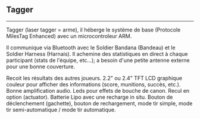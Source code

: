 ## Tagger ##
----------
Tagger (laser tagger = arme), il héberge le système de base (Protocole MilesTag Enhanced) avec un microcontroleur ARM.

Il communique via Bluetooth avec le Soldier Bandana (Bandeau) et le  Soldier Harness (Harnais).
Il achemine des statistiques en direct à chaque participant (stats de l'équipe, etc...); a besoin d'une petite antenne externe pour une bonne couverture.

Recoit les résultats des autres joueurs.
2.2" ou 2.4" TFT LCD graphique couleur pour afficher des informations (score, munitions, succès, etc.).
Bonne amplification audio.
Leds pour effets de bouche de canon.
Recul en option (actuator).
Batterie Lipo avec une recharge in situ.
Bouton de déclenchement (gachette), bouton de rechargement, mode tir simple, mode tir semi-automatique / mode tir automatique.
